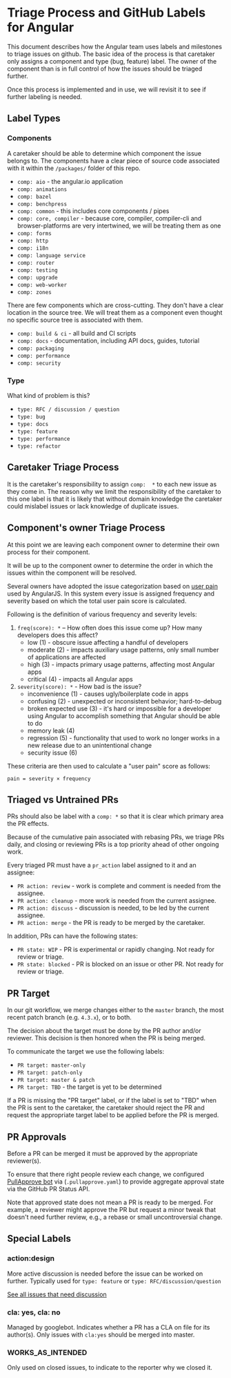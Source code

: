 # Triage Process and GitHub Labels for Angular

This document describes how the Angular team uses labels and milestones
to triage issues on github. The basic idea of the process is that
caretaker only assigns a component and type (bug, feature) label. The
owner of the component than is in full control of how the issues should
be triaged further.

Once this process is implemented and in use, we will revisit it to see
if further labeling is needed.

## Label Types

### Components

A caretaker should be able to determine which component the issue
belongs to. The components have a clear piece of source code associated
with it within the `/packages/` folder of this repo.

* `comp: aio` - the angular.io application
* `comp: animations`
* `comp: bazel`
* `comp: benchpress`
* `comp: common` - this includes core components / pipes
* `comp: core, compiler` - because core, compiler, compiler-cli and
  browser-platforms are very intertwined, we will be treating them as one
* `comp: forms`
* `comp: http`
* `comp: i18n`
* `comp: language service`
* `comp: router`
* `comp: testing`
* `comp: upgrade`
* `comp: web-worker`
* `comp: zones`

There are few components which are cross-cutting. They don't have
a clear location in the source tree. We will treat them as a component
even thought no specific source tree is associated with them.

* `comp: build & ci` - all build and CI scripts
* `comp: docs` - documentation, including API docs, guides, tutorial
* `comp: packaging`
* `comp: performance`
* `comp: security`


### Type

What kind of problem is this?

* `type: RFC / discussion / question`
* `type: bug`
* `type: docs`
* `type: feature`
* `type: performance`
* `type: refactor`

## Caretaker Triage Process

It is the caretaker's responsibility to assign `comp:  *` to each new
issue as they come in. The reason why we limit the responsibility of the
caretaker to this one label is that it is likely that without domain
knowledge the caretaker could mislabel issues or lack knowledge of
duplicate issues.


## Component's owner Triage Process

At this point we are leaving each component owner to determine their own
process for their component.

It will be up to the component owner to determine the order in which the
issues within the component will be resolved.

Several owners have adopted the issue categorization based on
[user pain](http://www.lostgarden.com/2008/05/improving-bug-triage-with-user-pain.html)
used by AngularJS. In this system every issue is assigned frequency and
severity based on which the total user pain score is calculated.

Following is the definition of various frequency and severity levels:

1. `freq(score): *` – How often does this issue come up? How many developers does this affect?
    * low (1) - obscure issue affecting a handful of developers
    * moderate (2) - impacts auxiliary usage patterns, only small number of applications are affected
    * high (3) - impacts primary usage patterns, affecting most Angular apps
    * critical (4) - impacts all Angular apps
1. `severity(score): *` - How bad is the issue?
    * inconvenience (1) - causes ugly/boilerplate code in apps
    * confusing (2) - unexpected or inconsistent behavior; hard-to-debug
    * broken expected use (3) - it's hard or impossible for a developer using Angular to accomplish something that Angular should be able to do
    * memory leak (4)
    * regression (5) - functionality that used to work no longer works in a new release due to an unintentional change
    * security issue (6)


These criteria are then used to calculate a "user pain" score as follows:

`pain = severity × frequency`


## Triaged vs Untrained PRs

PRs should also be label with a `comp: *` so that it is clear which
primary area the PR effects.

Because of the cumulative pain associated with rebasing PRs, we triage PRs daily, and
closing or reviewing PRs is a top priority ahead of other ongoing work.

Every triaged PR must have a `pr_action` label assigned to it and an assignee:

* `PR action: review` - work is complete and comment is needed from the assignee.
* `PR action: cleanup` - more work is needed from the current assignee.
* `PR action: discuss` - discussion is needed, to be led by the current assignee.
* `PR action: merge` - the PR is ready to be merged by the caretaker.

In addition, PRs can have the following states:

* `PR state: WIP` - PR is experimental or rapidly changing. Not ready for review or triage.
* `PR state: blocked` - PR is blocked on an issue or other PR. Not ready for review or triage.


## PR Target

In our git workflow, we merge changes either to the `master` branch, the most recent patch branch (e.g. `4.3.x`), or to both.

The decision about the target must be done by the PR author and/or reviewer. This decision is then honored when the PR is being merged.

To communicate the target we use the following labels:

* `PR target: master-only`
* `PR target: patch-only`
* `PR target: master & patch`
* `PR target: TBD` - the target is yet to be determined

If a PR is missing the "PR target" label, or if the label is set to "TBD" when the PR is sent to the caretaker, the caretaker should reject the PR and request the appropriate target label to be applied before the PR is merged.


## PR Approvals

Before a PR can be merged it must be approved by the appropriate reviewer(s).

To ensure that there right people review each change, we configured [PullApprove bot](https://about.pullapprove.com/) via (`.pullapprove.yaml`) to provide aggregate approval state via the GitHub PR Status API.

Note that approved state does not mean a PR is ready to be merged. For example, a reviewer might
approve the PR but request a minor tweak that doesn't need further review, e.g., a rebase or small
uncontroversial change.


## Special Labels

### action:design
More active discussion is needed before the issue can be worked on further. Typically used for
`type: feature` or `type: RFC/discussion/question`

[See all issues that need discussion](https://github.com/angular/angular/labels/action:%20Design)

### cla: yes, cla: no
Managed by googlebot. Indicates whether a PR has a CLA on file for its author(s). Only issues with
`cla:yes` should be merged into master.

### WORKS_AS_INTENDED

Only used on closed issues, to indicate to the reporter why we closed it.
